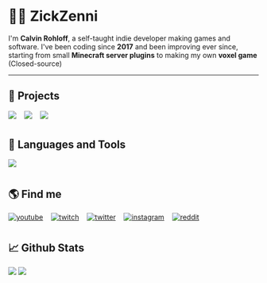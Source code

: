 # 🧑‍💻 ZickZenni

I'm **Calvin Rohloff**, a self-taught indie developer making games and software. I've been coding since **2017** and been improving ever since, starting from small **Minecraft server plugins** to making my own **voxel  game** (Closed-source)

---

## 📂 Projects

<div style="display: flex; flex-direction: row; gap: 1rem;">
    <a href="https://github.com/ZickZenni/cinemamodfix">
        <img src="https://github-readme-stats.vercel.app/api/pin/?username=zickzenni&repo=cinemamodfix&theme=tokyonight" />
    </a>
    <a href="https://github.com/ZickZenni/discord-booru">
        <img src="https://github-readme-stats.vercel.app/api/pin/?username=zickzenni&repo=discord-booru&theme=tokyonight" />
    </a>
    <a href="https://github.com/ZickZenni/TypeCord">
        <img src="https://github-readme-stats.vercel.app/api/pin/?username=zickzenni&repo=TypeCord&theme=tokyonight" />
    </a>
</div>

#

## 🔧 Languages and Tools

<img src="https://skillicons.dev/icons?i=java,py,cs,ts,js,nodejs,unity,idea,vscode,postman,stackoverflow,git,discord,twitter,instagram" />

#

## 🌎 Find me

<div style="display: flex; flex-direction: row; gap: 1rem;">
    <a href="https://youtube.com/ZickZenniYT">
        <img alt="youtube" title="YouTube" src="https://custom-icon-badges.demolab.com/badge/-YouTube-plum?style=for-the-badge&logo=comment-discussion&logoColor=black&color=CE4630"/>
    </a>
    <a href="https://twitch.tv/ZickZenni">
        <img alt="twitch" title="Twitch" src="https://custom-icon-badges.demolab.com/badge/-Twitch-plum?style=for-the-badge&logo=comment-discussion&logoColor=black&color=6441a5"/>
    </a>
    <a href="https://twitter.com/ZickZenni">
        <img alt="twitter" title="Twitter" src="https://custom-icon-badges.demolab.com/badge/-Twitter-plum?style=for-the-badge&logo=comment-discussion&logoColor=black&color=1DA1F2 "/>
    </a>
    <a href="https://instagram.com/ZickZenni">
        <img alt="instagram" title="Instagram" src="https://custom-icon-badges.demolab.com/badge/-Instagram-plum?style=for-the-badge&logo=comment-discussion&logoColor=black&color=cd486b"/>
    </a>
    <a href="https://reddit.com/user/ZickZenni">
        <img alt="reddit" title="Reddit" src="https://custom-icon-badges.demolab.com/badge/-Reddit-plum?style=for-the-badge&logo=comment-discussion&logoColor=black&color=FF4500"/>
    </a>
</div>

#

## 📈 Github Stats

<img align="top" src="https://github-readme-stats.vercel.app/api/top-langs/?username=zickzenni&theme=tokyonight&show_icons=true&layout=compact" />
<img align="top" src="https://github-readme-stats.vercel.app/api?username=zickzenni&show_icons=true&theme=tokyonight" />
